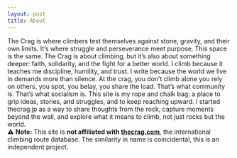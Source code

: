 ```yaml
---
layout: post
title: About
---
```

The Crag is where climbers test themselves against stone, gravity, and their own limits. It’s where struggle and perseverance meet purpose. This space is the same. The Crag is about climbing, but it’s also about something deeper: faith, solidarity, and the fight for a better world. I climb because it teaches me discipline, humility, and trust. I write because the world we live in demands more than silence. At the crag, you don’t climb alone you rely on others, you spot, you belay, you share the load. That’s what community is. That’s what socialism is. This site is my rope and chalk bag: a place to grip ideas, stories, and struggles, and to keep reaching upward. I started thecrag.jp as a way to share thoughts from the rock, capture moments beyond the wall, and explore what it means to climb, not just rocks but the world.<br>
⚠️ **Note:** This site is **not affiliated with [thecrag.com](https://thecrag.com)**, the international climbing route database. The similarity in name is coincidental, this is an independent project.
